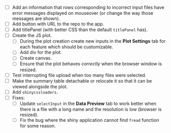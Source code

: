  - [ ] Add an information that rows corresponding to incorrect input files have error messages displayed on mouseover (or change the way those messages are shown).
 - [ ] Add button with URL to the repo to the app.
 - [ ] Add titlePanel (with better CSS than the default `titlePanel` has).
 - [ ] Create the JS plot.
    - [ ] During the plot creation create new inputs in the **Plot Settings** tab for each feature which should be customizable.
    - [ ] Add div for the plot.
    - [ ] Create canvas.
    - [ ] Ensure that the plot behaves *correctly* when the browser window is resized.
 - [ ] Test interrupting file upload when too many files were selected.
 - [ ] Make the summary table detachable or relocate it so that it can be viewed alongside the plot.
 - [ ] Add `shinycssloaders`.
 - [ ] Fixes:
    - [ ] Update `selectInput` in the **Data Preview** tab to work better when there is a file with a long name and the resolution is low (browser is resized).
    - [ ] Fix the bug where the shiny application cannot find `fread` function for some reason.
